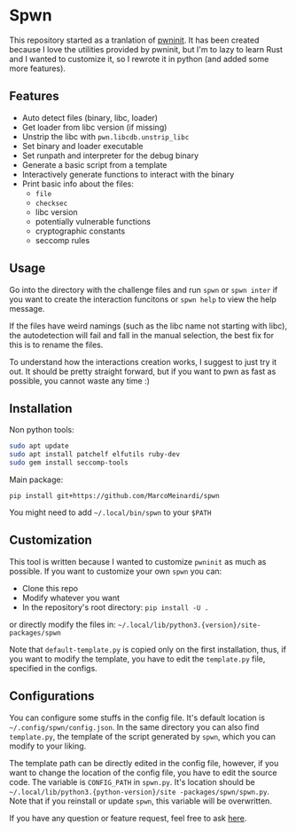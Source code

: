 # Spwn

This repository started as a tranlation of
[pwninit](https://github.com/io12/pwninit). It has been created because I
love the utilities provided by pwninit, but I'm to lazy to learn Rust and
I wanted to customize it, so I rewrote it in python (and added
some more features).

## Features
 * Auto detect files (binary, libc, loader)
 * Get loader from libc version (if missing)
 * Unstrip the libc with `pwn.libcdb.unstrip_libc`
 * Set binary and loader executable
 * Set runpath and interpreter for the debug binary
 * Generate a basic script from a template
 * Interactively generate functions to interact with the binary
 * Print basic info about the files:
   * `file`
   * `checksec`
   * libc version
   * potentially vulnerable functions
   * cryptographic constants
   * seccomp rules

## Usage
Go into the directory with the challenge files and run `spwn` or `spwn inter`
if you want to create the interaction funcitons or `spwn help` to view the
help message.

If the files have weird namings (such as the libc name not starting with
libc), the autodetection will fail and fall in the manual selection,
the best fix for this is to rename the files.

To understand how the interactions creation works, I suggest to just try
it out. It should be pretty straight forward, but if you want to pwn
as fast as possible, you cannot waste any time :)

## Installation
Non python tools:
```bash
sudo apt update
sudo apt install patchelf elfutils ruby-dev
sudo gem install seccomp-tools
```
Main package:
```
pip install git+https://github.com/MarcoMeinardi/spwn
```
You might need to add `~/.local/bin/spwn` to your `$PATH`

## Customization
This tool is written because I wanted to customize `pwninit` as much
as possible. If you want to customize your own `spwn` you can:
 - Clone this repo
 - Modify whatever you want
 - In the repository's root directory: `pip install -U .`

or directly modify the files in:
`~/.local/lib/python3.{version}/site-packages/spwn`

Note that `default-template.py` is copied only on the first installation,
thus, if you want to modify the template, you have to edit the
`template.py` file, specified in the configs.

## Configurations
You can configure some stuffs in the config file. It's default location
is `~/.config/spwn/config.json`. In the same directory you can also find
`template.py`, the template of the script generated by `spwn`, which
you can modify to your liking.

The template path can be directly edited in the config file, however,
if you want to change the location of the config file, you have to
edit the source code. The variable is `CONFIG_PATH` in `spwn.py`.
It's location should be `~/.local/lib/python3.{python-version}/site
-packages/spwn/spwn.py`. Note that if you reinstall or update `spwn`,
this variable will be overwritten.


If you have any question or feature request, feel free to ask
[here](https://github.com/MarcoMeinardi/spwn/issues).
